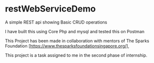 # restWebServiceDemo
A simple REST api showing Basic CRUD operations

I have built this using Core Php and mysql and tested this on Postman 

This Project has been made in collaboration with mentors of  The Sparks Foundation [https://www.thesparksfoundationsingapore.org/], 

This project is a task assigned to me in the second phase of internship.
